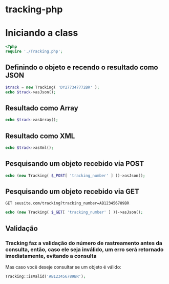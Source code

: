 # tracking-php


# Iniciando a class

```php
<?php
require './Tracking.php';
```

## Definindo o objeto e recendo o resultado como JSON

```php
$track = new Tracking( 'DY277347772BR' );
echo $track->asJson();

```

## Resultado como Array

```php
echo $track->asArray();
```

## Resultado como XML

```php
echo $track->asXml();
```

## Pesquisando um objeto recebido via POST

```php
echo (new Tracking( $_POST[ 'tracking_number' ] ))->asJson();
```

## Pesquisando um objeto recebido via GET

```
GET seusite.com/tracking?tracking_number=AB123456789BR
```

```php
echo (new Tracking( $_GET[ 'tracking_number' ] ))->asJson();
```

## Validação

### Tracking faz a validação do número de rastreamento antes da consulta, então, caso ele seja inválido, um erro será retornado imediatamente, evitando a consulta

Mas caso você deseje consultar se um objeto é válido:

```php
Tracking::isValid('AB123456789BR');
```



